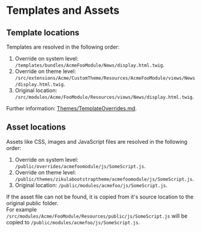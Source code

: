 # Templates and Assets

## Template locations

Templates are resolved in the following order:

1. Override on system level: `/templates/bundles/AcmeFooModule/News/display.html.twig`.
2. Override on theme level: `/src/extensions/Acme/CustomTheme/Resources/AcmeFooModule/views/News/display.html.twig`.
3. Original location: `/src/modules/Acme/FooModule/Resources/views/News/display.html.twig`.

Further information: [Themes/TemplateOverrides.md](Themes/TemplateOverrides.md).

## Asset locations

Assets like CSS, images and JavaScript files are resolved in the following order:

1. Override on system level: `/public/overrides/acmefoomodule/js/SomeScript.js`.
2. Override on theme level: `/public/themes/zikulabootstraptheme/acmefoomodule/js/SomeScript.js`.
3. Original location: `/public/modules/acmefoo/js/SomeScript.js`.

If the asset file can not be found, it is copied from it's source location to the original public folder.  
For example `/src/modules/Acme/FooModule/Resources/public/js/SomeScript.js` will be copied to `/public/modules/acmefoo/js/SomeScript.js`.
